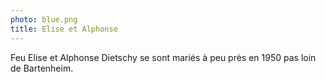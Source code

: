 ```yaml
---
photo: blue.png
title: Elise et Alphonse
---
```

Feu Elise et Alphonse Dietschy se sont mariés à peu près en 1950 pas loin de Bartenheim.
